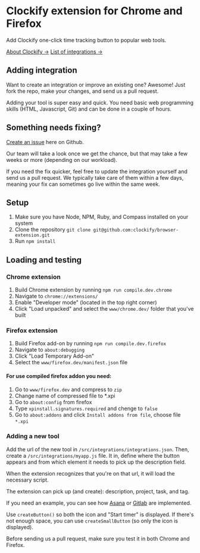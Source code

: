 # Clockify extension for Chrome and Firefox

Add Clockify one-click time tracking button to popular web tools. 

[About Clockify →](https://clockify.me)
[List of integrations →](https://clockify.me/integrations)

## Adding integration

Want to create an integration or improve an existing one? Awesome! Just fork the repo, make your changes, and send us a pull request. 

Adding your tool is super easy and quick. You need basic web programming skills (HTML, Javascript, Git) and can be done in a couple of hours.

## Something needs fixing?

[Create an issue](https://github.com/clockify/browser-extension/issues) here on Github.

Our team will take a look once we get the chance, but that may take a few weeks or more (depending on our workload). 

If you need the fix quicker, feel free to update the integration yourself and send us a pull request. We typically take care of them within a few days, meaning your fix can sometimes go live within the same week.

## Setup 

1. Make sure you have Node, NPM, Ruby, and Compass installed on your system
2. Clone the repository `git clone git@github.com:clockify/browser-extension.git`
3. Run `npm install`

## Loading and testing

### Chrome extension

1. Build Chrome extension by running `npm run compile.dev.chrome`
2. Navigate to `chrome://extensions/`
3. Enable "Developer mode" (located in the top right corner)
4. Click "Load unpacked" and select the `www/chrome.dev/` folder that you've built
    
### Firefox extension

1. Build Firefox add-on by running `npm run compile.dev.firefox`
2. Navigate to `about:debugging`
3. Click "Load Temporary Add-on"
4. Select the `www/firefox.dev/manifest.json` file

#### For use compiled firefox addon you need:
1. Go to `www/firefox.dev` and compress to `zip`
2. Change name of compressed file to *.xpi
3. Go to `about:config` from firefox
4. Type `xpinstall.signatures.required` and chenge to `false`
5. Go to `about:addons` and click `Install addons from file`, choose file `*.xpi`


### Adding a new tool

Add the url of the new tool in `/src/integrations/integrations.json`. Then, create a `/src/integrations/myapp.js` file. It in, define where the button appears and from which element it needs to pick up the description field. 

When the extension recognizes that you're on that url, it will load the necessary script. 

The extension can pick up (and create): description, project, task, and tag. 

If you need an example, you can see how [Asana](/src/integrations/asana.js) or [Gitlab](/src/integrations/gitlab.js) are implemented.

Use `createButton()` so both the icon and "Start timer" is displayed. If there's not enough space, you can use `createSmallButton` (so only the icon is displayed).

Before sending us a pull request, make sure you test it in both Chrome and Firefox.
